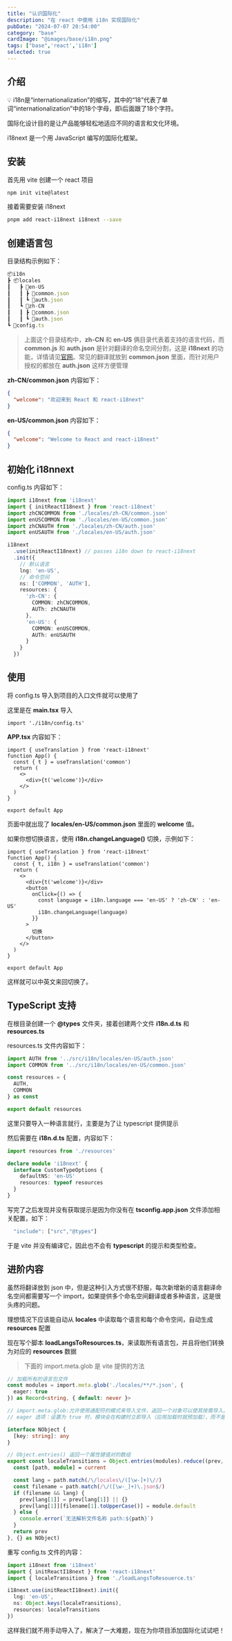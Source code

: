 ```yaml
---
title: "认识国际化"
description: "在 react 中使用 i18n 实现国际化"
pubDate: "2024-07-07 20:54:00"
category: "base"
cardImage: "@images/base/i18n.png"
tags: ["base",'react','i18n']
selected: true
---
```


## 介绍

💡 i18n是“internationalization”的缩写，其中的“18”代表了单词“internationalization”中的18个字母，即i后面跟了18个字符。

国际化设计目的是让产品能够轻松地适应不同的语言和文化环境。

i18next 是一个用 JavaScript 编写的国际化框架。

## 安装

首先用 vite 创建一个 react 项目

```bash
npm init vite@latest
```

接着需要安装 i18next

```bash
pnpm add react-i18next i18next --save
```

## 创建语言包

目录结构示例如下：

```typescript
📦i18n
┣ 📦locales
┃   ┣ 📂en-US
┃   ┃ ┣ 📜common.json
┃   ┃ ┗ 📜auth.json
┃   ┗ 📂zh-CN
┃   ┃ ┣ 📜common.json
┃   ┃ ┗ 📜auth.json
┗ 📜config.ts
```

> 上面这个目录结构中，**zh-CN** 和 **en-US** 俩目录代表着支持的语言代码，而 **common.js** 和 **auth.json** 是针对翻译的命名空间分割，这是 **i18next** 的功能，详情请见[官网](https://www.i18next.com/principles/namespaces)。常见的翻译就放到 **common.json** 里面，而针对用户授权的都放在 **auth.json** 这样方便管理

**zh-CN/common.json** 内容如下：

```json
{
  "welcome": "欢迎来到 React 和 react-i18next"
}
```

**en-US/common.json** 内容如下：

```json
{
  "welcome": "Welcome to React and react-i18next"
}
```

## 初始化 i18nnext

config.ts 内容如下：

```typescript
import i18next from 'i18next'
import { initReactI18next } from 'react-i18next'
import zhCNCOMMON from './locales/zh-CN/common.json'
import enUSCOMMON from './locales/en-US/common.json'
import zhCNAUTH from './locales/zh-CN/auth.json'
import enUSAUTH from './locales/en-US/auth.json'

i18next
  .use(initReactI18next) // passes i18n down to react-i18next
  .init({
    // 默认语言
    lng: 'en-US',
    // 命令空间
    ns: ['COMMON', 'AUTH'],
    resources: {
      'zh-CN': {
        COMMON: zhCNCOMMON,
        AUTh: zhCNAUTH
      },
      'en-US': {
        COMMON: enUSCOMMON,
        AUTh: enUSAUTH
      }
    }
  })

```

## 使用

将 config.ts 导入到项目的入口文件就可以使用了

这里是在 **main.tsx** 导入

```tsx
import './i18n/config.ts'
```

**APP.tsx** 内容如下：

```tsx
import { useTranslation } from 'react-i18next'
function App() {
  const { t } = useTranslation('common')
  return (
    <>
      <div>{t('welcome')}</div>
    </>
  )
}

export default App
```

页面中就出现了 **locales/en-US/common.json** 里面的 **welcome** 值。

如果你想切换语言，使用 **i18n.changeLanguage()** 切换，示例如下：

```tsx
import { useTranslation } from 'react-i18next'
function App() {
  const { t, i18n } = useTranslation('common')
  return (
    <>
      <div>{t('welcome')}</div>
      <button
        onClick={() => {
          const language = i18n.language === 'en-US' ? 'zh-CN' : 'en-US'
          i18n.changeLanguage(language)
        }}
      >
        切换
      </button>
    </>
  )
}

export default App
```

这样就可以中英文来回切换了。

## TypeScript 支持

在根目录创建一个 **@types** 文件夹，接着创建两个文件 **i18n.d.ts** 和 **resources.ts**

resources.ts 文件内容如下：

```ts
import AUTH from '../src/i18n/locales/en-US/auth.json'
import COMMON from '../src/i18n/locales/en-US/common.json'

const resources = {
  AUTH,
  COMMON
} as const

export default resources
```

这里只要导入一种语言就行，主要是为了让 typescript 提供提示

然后需要在 **i18n.d.ts** 配置，内容如下：

```ts
import resources from './resources'

declare module 'i18next' {
  interface CustomTypeOptions {
    defaultNS: 'en-US'
    resources: typeof resources
  }
}
```

 写完了之后发现并没有获取提示是因为你没有在 **tsconfig.app.json** 文件添加相关配置，如下：

```ts
  "include": ["src","@types"]
```

于是 vite 并没有编译它，因此也不会有 **typescript** 的提示和类型检查。

## 进阶内容

虽然将翻译放到 json 中，但是这种引入方式很不舒服，每次新增新的语言翻译命名空间都需要写一个 import，如果提供多个命名空间翻译或者多种语言，这是很头疼的问题。

理想情况下应该能自动从 **locales** 中读取每个语言和每个命令空间，自动生成 **resources** 配置

现在写个脚本 **loadLangsToResources.ts**，来读取所有语言包，并且将他们转换为对应的 **resources** 数据

> 下面的 import.meta.glob 是 vite 提供的方法

```ts
// 加载所有的语言包文件
const modules = import.meta.glob('./locales/**/*.json', {
  eager: true
}) as Record<string, { default: never }>

// import.meta.glob:允许使用通配符的模式来导入文件，返回一个对象可以使其按需导入。
// eager 选项：设置为 true 时，模块会在构建时立即导入（应用加载时就预加载），而不是在运行时按需导入。

interface NObject {
  [key: string]: any
}

// Object.entries() 返回一个属性键值对的数组
export const localeTransitions = Object.entries(modules).reduce((prev, current) => {
  const [path, module] = current

  const lang = path.match(/\/locales\/([\w-]+)\//)
  const filename = path.match(/\/([\w-_]+)\.json$/)
  if (filename && lang) {
    prev[lang[1]] = prev[lang[1]] || {}
    prev[lang[1]][filename[1].toUpperCase()] = module.default
  } else {
    console.error(`无法解析文件名称 path:${path}`)
  }
  return prev
}, {} as NObject)
```

重写 config.ts 文件的内容：

```ts
import i18next from 'i18next'
import { initReactI18next } from 'react-i18next'
import { localeTransitions } from './loadLangsToResouerce.ts'

i18next.use(initReactI18next).init({
  lng: 'en-US',
  ns: Object.keys(localeTransitions),
  resources: localeTransitions
})
```

这样我们就不用手动导入了，解决了一大难题，现在为你项目添加国际化试试吧！
